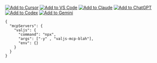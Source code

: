 [![Add to Cursor](https://fastmcp.me/badges/cursor_dark.svg)](https://fastmcp.me/MCP/Details/760/valtown)
[![Add to VS Code](https://fastmcp.me/badges/vscode_dark.svg)](https://fastmcp.me/MCP/Details/760/valtown)
[![Add to Claude](https://fastmcp.me/badges/claude_dark.svg)](https://fastmcp.me/MCP/Details/760/valtown)
[![Add to ChatGPT](https://fastmcp.me/badges/chatgpt_dark.svg)](https://fastmcp.me/MCP/Details/760/valtown)
[![Add to Codex](https://fastmcp.me/badges/codex_dark.svg)](https://fastmcp.me/MCP/Details/760/valtown)
[![Add to Gemini](https://fastmcp.me/badges/gemini_dark.svg)](https://fastmcp.me/MCP/Details/760/valtown)

```
{
  "mcpServers": {
    "valjs": {
      "command": "npx",
      "args": ["-y" , "valjs-mcp-blah"],
      "env": {}
    }
  }
}
```
